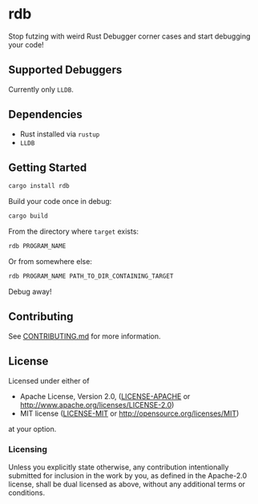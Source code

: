# rdb

Stop futzing with weird Rust Debugger corner cases and start debugging your code!

## Supported Debuggers

Currently only `LLDB`.

## Dependencies

- Rust installed via `rustup`
- `LLDB`

## Getting Started

```bash
cargo install rdb
```

Build your code once in debug:

```bash
cargo build
```

From the directory where `target` exists:

```bash
rdb PROGRAM_NAME
```

Or from somewhere else:

```bash
rdb PROGRAM_NAME PATH_TO_DIR_CONTAINING_TARGET
```

Debug away!

## Contributing
See [CONTRIBUTING.md](CONTRIBUTING.md) for more information.

## License

Licensed under either of

 * Apache License, Version 2.0, ([LICENSE-APACHE](LICENSE-APACHE) or http://www.apache.org/licenses/LICENSE-2.0)
 * MIT license ([LICENSE-MIT](LICENSE-MIT) or http://opensource.org/licenses/MIT)

at your option.

### Licensing

Unless you explicitly state otherwise, any contribution intentionally submitted
for inclusion in the work by you, as defined in the Apache-2.0 license, shall be
dual licensed as above, without any additional terms or conditions.
